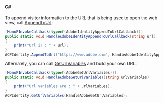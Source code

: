 #### C#

To append visitor information to the URL that is being used to open the web view, call [AppendToUrl](api-reference.md#appendtourl-appendvisitorinfoforurl):

```csharp
[MonoPInvokeCallback(typeof(AdobeIdentityAppendToUrlCallback))]
public static void HandleAdobeIdentityAppendToUrlCallback(string url)
{
    print("Url is : " + url);
}
ACPIdentity.AppendToUrl("https://www.adobe.com", HandleAdobeIdentityAppendToUrlCallback);
```

Alternately, you can call [GetUrlVariables](api-reference.md#geturlvariables) and build your own URL:

```csharp
[MonoPInvokeCallback(typeof(AdobeGetUrlVariables))]
public static void HandleAdobeGetUrlVariables(string urlVariables)
{
    print("Url variables are : " + urlVariables);
}
ACPIdentity.GetUrlVariables(HandleAdobeGetUrlVariables);
```
